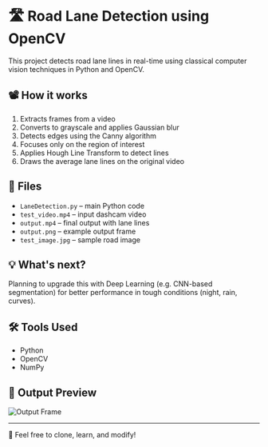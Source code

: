 # 🛣️ Road Lane Detection using OpenCV

This project detects road lane lines in real-time using classical computer vision techniques in Python and OpenCV.

## 📽️ How it works

1. Extracts frames from a video
2. Converts to grayscale and applies Gaussian blur
3. Detects edges using the Canny algorithm
4. Focuses only on the region of interest
5. Applies Hough Line Transform to detect lines
6. Draws the average lane lines on the original video

## 🧪 Files

- `LaneDetection.py` – main Python code
- `test_video.mp4` – input dashcam video
- `output.mp4` – final output with lane lines
- `output.png` – example output frame
- `test_image.jpg` – sample road image

## 💡 What's next?

Planning to upgrade this with Deep Learning (e.g. CNN-based segmentation) for better performance in tough conditions (night, rain, curves).

## 🛠️ Tools Used

- Python
- OpenCV
- NumPy

## 🎥 Output Preview

![Output Frame](output.png)

---

🔗 Feel free to clone, learn, and modify!

